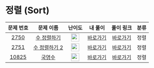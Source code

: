 # 정렬 (Sort)

|문제 번호|문제 이름|난이도|내 풀이|풀이 링크|분류|
| :-----: | :-----: | :-----: | :-----: |  :-----: | :-----: |
|<a href="https://www.acmicpc.net/problem/2750" target="_blank">2750</a>|<a href="https://www.acmicpc.net/problem/2750" target="_blank">수 정렬하기</a>|<img height="25px" width="25px" src="https://static.solved.ac/tier_small/5.svg"/>|[바로가기](https://github.com/MinjiK11/Algorithm/blob/main/Sorting/Problem/2750.cpp)|[바로가기](https://github.com/Altu-Bitu-2/Notice/blob/main/03%EC%9B%94%2004%EC%9D%BC%20-%20%EC%A0%95%EB%A0%AC/%EB%9D%BC%EC%9D%B4%EB%B8%8C%20%EC%BD%94%EB%94%A9/2750.cpp)|정렬|
|<a href="https://www.acmicpc.net/problem/2751" target="_blank">2751</a>|<a href="https://www.acmicpc.net/problem/2751" target="_blank">수 정렬하기 2</a>|<img height="25px" width="25px" src="https://static.solved.ac/tier_small/6.svg"/>|[바로가기](https://github.com/MinjiK11/Algorithm/blob/main/Sorting/Problem/2751.cpp)|[바로가기](https://github.com/Altu-Bitu-2/Notice/blob/main/03%EC%9B%94%2004%EC%9D%BC%20-%20%EC%A0%95%EB%A0%AC/%EB%9D%BC%EC%9D%B4%EB%B8%8C%20%EC%BD%94%EB%94%A9/2751.cpp)|정렬|
|<a href="https://www.acmicpc.net/problem/10825" target="_blank">10825</a>|<a href="https://www.acmicpc.net/problem/10825" target="_blank">국영수</a>|<img height="25px" width="25px" src="https://static.solved.ac/tier_small/7.svg"/>|[바로가기](https://github.com/MinjiK11/Algorithm/blob/main/Sorting/Problem/10825.cpp)|[바로가기](https://github.com/Altu-Bitu-2/Notice/blob/main/03%EC%9B%94%2004%EC%9D%BC%20-%20%EC%A0%95%EB%A0%AC/%EB%9D%BC%EC%9D%B4%EB%B8%8C%20%EC%BD%94%EB%94%A9/10825.cpp)|정렬|
